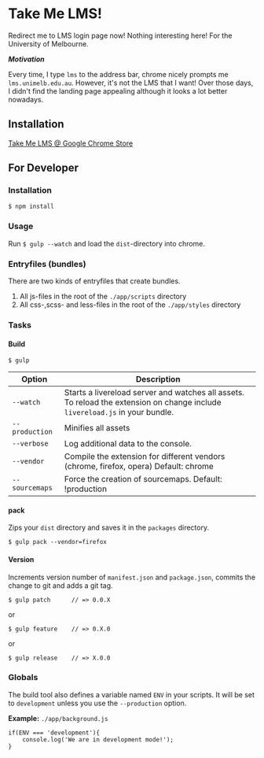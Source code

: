 # Take Me LMS!

Redirect me to LMS login page now! Nothing interesting here! For the University of Melbourne.

***Motivation***

Every time, I type `lms` to the address bar, chrome nicely prompts me `lms.unimelb.edu.au`. However, it's not the LMS that I want! Over those days, I didn't find the landing page appealing although it looks a lot better nowadays.

## Installation

[Take Me LMS @ Google Chrome Store](https://chrome.google.com/webstore/detail/take-me-lms-unimelb/ddchmncpocfpfelhaodfnnjeokbobgci)

## For Developer

### Installation

    $ npm install

### Usage

Run `$ gulp --watch` and load the `dist`-directory into chrome.

### Entryfiles (bundles)

There are two kinds of entryfiles that create bundles.

1. All js-files in the root of the `./app/scripts` directory
2. All css-,scss- and less-files in the root of the `./app/styles` directory

### Tasks

#### Build

    $ gulp


| Option         | Description                                                                                                                                           |
|----------------|-------------------------------------------------------------------------------------------------------------------------------------------------------|
| `--watch`      | Starts a livereload server and watches all assets. <br>To reload the extension on change include `livereload.js` in your bundle.                      |
| `--production` | Minifies all assets                                                                                                                                   |
| `--verbose`    | Log additional data to the console.                                                                                                                   |
| `--vendor`     | Compile the extension for different vendors (chrome, firefox, opera)  Default: chrome                                                                 |
| `--sourcemaps` | Force the creation of sourcemaps. Default: !production                                                                                                |


#### pack

Zips your `dist` directory and saves it in the `packages` directory.

    $ gulp pack --vendor=firefox

#### Version

Increments version number of `manifest.json` and `package.json`,
commits the change to git and adds a git tag.

    $ gulp patch      // => 0.0.X

or

    $ gulp feature    // => 0.X.0

or

    $ gulp release    // => X.0.0


### Globals

The build tool also defines a variable named `ENV` in your scripts. It will be set to `development` unless you use the `--production` option.


**Example:** `./app/background.js`

	if(ENV === 'development'){
		console.log('We are in development mode!');
	}







